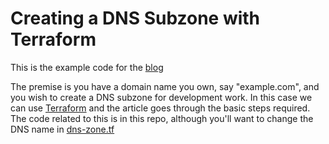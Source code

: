 # Creating a DNS Subzone with Terraform

This is the example code for the [blog](https://andyboyle.io/2017/03/24/creating-a-dns-subdomain-with-terraform/)

The premise is you have a domain name you own, say "example.com", and you wish to create a DNS subzone for development work. In this case we can use [Terraform](https://www.terraform.io/) and the article goes through the basic steps required.
The code related to this is in this repo, although you'll want to change the DNS name in [dns-zone.tf](https://github.com/BrownianMotionDrivenDevelopment/blog3_creating_dns_subzone_with_terraform/blob/master/dns-zone.tf)
